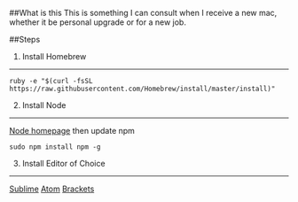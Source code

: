 ##What is this
This is something I can consult when I receive a new mac, whether it be personal upgrade or for a new job.

##Steps
1. Install Homebrew
----
    ruby -e "$(curl -fsSL https://raw.githubusercontent.com/Homebrew/install/master/install)"

2. Install Node
----
[Node homepage](https://nodejs.org/en/)
then update npm

    sudo npm install npm -g

3. Install Editor of Choice
----
[Sublime](http://www.sublimetext.com/3)
[Atom](https://atom.io/)
[Brackets](http://brackets.io/)

